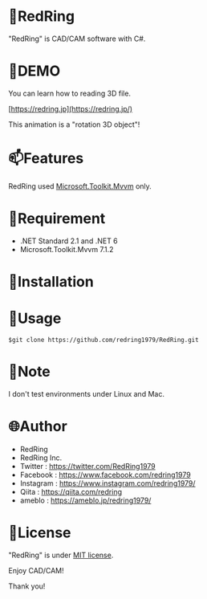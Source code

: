 # &#x1F9F0;RedRing
"RedRing" is CAD/CAM software with C#.

# :art:DEMO

You can learn how to reading 3D file.

[https://redring.jp](https://redring.jp/)

This animation is a "rotation 3D object"!

# :mailbox:Features

RedRing used [Microsoft.Toolkit.Mvvm](https://www.nuget.org/packages/Microsoft.Toolkit.Mvvm) only.

# :rocket:Requirement

* .NET Standard 2.1 and .NET 6
* Microsoft.Toolkit.Mvvm 7.1.2

# :office:Installation

# :construction:Usage

`$git clone https://github.com/redring1979/RedRing.git`
# :memo:Note

I don't test environments under Linux and Mac.

# :globe_with_meridians:Author

* RedRing
* RedRing Inc.
* Twitter   : https://twitter.com/RedRing1979
* Facebook  : https://www.facebook.com/redring1979
* Instagram : https://www.instagram.com/redring1979/
* Qiita     : https://qiita.com/redring
* ameblo    : https://ameblo.jp/redring1979/

# :notebook:License

"RedRing" is under [MIT license](https://en.wikipedia.org/wiki/MIT_License).

Enjoy CAD/CAM!

Thank you!
